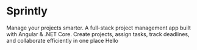 # Sprintly
Manage your projects smarter. A full-stack project management app built with Angular &amp; .NET Core. Create projects, assign tasks, track deadlines, and collaborate efficiently in one place
Hello
